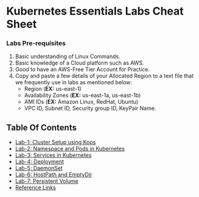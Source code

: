 # Kubernetes Essentials Labs Cheat Sheet

### Labs Pre-requisites
1. Basic understanding of Linux Commands.
2. Basic knowledge of a Cloud platform such as AWS.
3. Good to have an AWS-Free Tier Account for Practice.
4. Copy and paste a few details of your Allocated Region to a text file that we frequently use in labs as mentioned below:
     - Region (**EX:** us-east-1)
     - Availability Zones (**EX:** us-east-1a, us-east-1b)
     - AMI IDs (**EX:** Amazon Linux, RedHat, Ubuntu)
     - VPC ID, Subnet ID, Security group ID, KeyPair Name.

## Table Of Contents
* [Lab-1: Cluster Setup using Kops](https://github.com/Mehar-Nafis/CTJGP-Batch15-K8S/blob/main/Cluster%20Setup%20using%20Kops.md)
* [Lab-2: Namespace and Pods in Kubernetes](https://github.com/Mehar-Nafis/CTJGP-Batch15-K8S/blob/main/Namespace%20and%20Pods%20in%20Kubernetes.md)
* [Lab-3: Services in Kubernetes](https://github.com/Mehar-Nafis/CTJGP-Batch15-K8S/blob/main/Services%20in%20Kubernetes.md)
* [Lab-4: Deployment](https://github.com/Mehar-Nafis/CTJGP-Batch15-K8S/blob/main/Deployment.md)
* [Lab-5: DaemonSet](https://github.com/Mehar-Nafis/CTJGP-Batch15-K8S/blob/main/DaemonSet.md)
* [Lab-6: HostPath and EmptyDir](https://github.com/Mehar-Nafis/CTJGP-Batch15-K8S/blob/main/hostPath%20and%20emptyDir.md)
* [Lab-7: Persistent Volume](https://github.com/Mehar-Nafis/CTJGP-Batch15-K8S/blob/main/Persistent%20Volume.md)
* [Reference Links](https://github.com/Mehar-Nafis/CTJGP-Batch15-K8S/blob/main/Reference%20Links.md)

